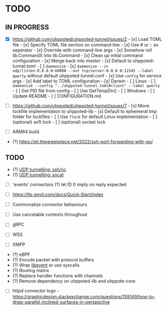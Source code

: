 # TODO

## IN PROGRESS

- [x] https://github.com/uhppoted/uhppoted-tunnel/issues/2
      - [x] Load TOML file
      - [x] Specify TOML file section on command line
      - [x] Use # or :: as seperator
      - [x] Override with command-line args
      - [x] Somehow roll lib.CommandX into lib.Command
      - [x] Clean up initial command configuration
      - [x] Merge back into _master_
      - [x] Default to uhppoted-tunnel.toml
      - [ ] `daemonize`
            - [x] `daemonize --in  udp/listen:0.0.0.0:60000 --out tcp/server:0.0.0.0:12345 --label qwerty` 
                   without default uhppoted-tunnel.conf
            - [x] Use `config` for service args
            - [x] Add label to TOML configuration
            - [x] Darwin
            - [ ] Linux
                  - [ ] `daemonize --config "../uhppoted-tunnel.toml#client" --label qwerty`
                  - [ ] Get PID file from config
                  - [ ] Use GetTempDir()
            - [ ] Windows
      - [ ] Update README
      - [ ] CONFIGURATION.md

- [ ] https://github.com/uhppoted/uhppoted-tunnel/issues/7
      - [x] Move lockfile implementation to uhppoted-lib
      - [x] Default to ephemeral _tmp_ folder for lockfiles
      - [ ] Use `flock` for default Linux implementation 
      - [ ] (optional) soft lock
      - [ ] (optional) socket lock

- [ ] ARM64 build
- (?) https://eli.thegreenplace.net/2022/ssh-port-forwarding-with-go/

## TODO

- (?) [UDP tunnelling: ssh/nc](https://superuser.com/questions/53103/udp-traffic-through-ssh-tunnel)
- (?) [UDP tunnelling: socat](http://www.morch.com/2011/07/05/forwarding-snmp-ports-over-ssh-using-socat/)

- [ ] 'events' connectors
      (?) let ID 0 imply no reply expected
- [ ] https://tls-anvil.com/docs/Quick-Start/index

- [ ] Commonalize connector behaviours
- [ ] Use cancelable contexts throughout
- [ ] gRPC
- [ ] WSS
- [ ] XMPP

- (?) eBPF
- (?) Encode packet with protocol buffers
- (?) Wrap [libevent](https://libevent.org) or use syscalls
- (?) Routing matrix
- (?) Replace handler functions with channels
- (?) Remove dependency on uhppoted-lib and uhppote-core
- [ ] httpd connector logo
      - https://graphicdesign.stackexchange.com/questions/159149/how-to-draw-parallel-inclined-surfaces-in-perspective

